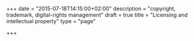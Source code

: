 +++
date = "2015-07-18T14:15:00+02:00"
description = "copyright, trademark, digital-rights management"
draft = true
title = "Licensing and intellectual property"
type = "page"

+++
